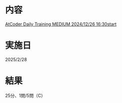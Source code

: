 # 内容
[AtCoder Daily Training MEDIUM 2024/12/26 16:30start](https://atcoder.jp/contests/adt_medium_20250211_1)

# 実施日
2025/2/28

# 結果
25分、1問/5問（C）
